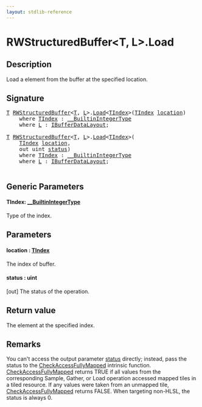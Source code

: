 ```yaml
---
layout: stdlib-reference
---
```


# RWStructuredBuffer\<T, L\>\.Load

## Description

Load a element from the buffer at the specified location.



## Signature 

<pre>
<a href="index.html#typeparam-T" class="code_type">T</a> <a href="index.html" class="code_type">RWStructuredBuffer</a>&lt;<a href="index.html#typeparam-T" class="code_type">T</a>, <a href="index.html#typeparam-L" class="code_type">L</a>&gt;.<a href="load-0.html">Load</a>&lt;<a href="load-0.html#typeparam-TIndex" class="code_type">TIndex</a>&gt;(<a href="load-0.html#typeparam-TIndex" class="code_type">TIndex</a> <a href="load-0.html#decl-location" class="code_param">location</a>)
    <span class='code_keyword'>where</span> <a href="load-0.html#typeparam-TIndex" class="code_type">TIndex</a> : <a href="../../interfaces/0_builtinintegertype-029g/index.html" class="code_type">__BuiltinIntegerType</a>
    <span class='code_keyword'>where</span> <a href="index.html#typeparam-L" class="code_type">L</a> : <a href="../../interfaces/ibufferdatalayout-017b/index.html" class="code_type">IBufferDataLayout</a>;

<a href="index.html#typeparam-T" class="code_type">T</a> <a href="index.html" class="code_type">RWStructuredBuffer</a>&lt;<a href="index.html#typeparam-T" class="code_type">T</a>, <a href="index.html#typeparam-L" class="code_type">L</a>&gt;.<a href="load-0.html">Load</a>&lt;<a href="load-0.html#typeparam-TIndex" class="code_type">TIndex</a>&gt;(
    <a href="load-0.html#typeparam-TIndex" class="code_type">TIndex</a> <a href="load-0.html#decl-location" class="code_param">location</a>,
    <span class="code_keyword">out</span> <span class="code_keyword">uint</span> <a href="load-0.html#decl-status" class="code_param">status</a>)
    <span class='code_keyword'>where</span> <a href="load-0.html#typeparam-TIndex" class="code_type">TIndex</a> : <a href="../../interfaces/0_builtinintegertype-029g/index.html" class="code_type">__BuiltinIntegerType</a>
    <span class='code_keyword'>where</span> <a href="index.html#typeparam-L" class="code_type">L</a> : <a href="../../interfaces/ibufferdatalayout-017b/index.html" class="code_type">IBufferDataLayout</a>;

</pre>

## Generic Parameters

####  <a id="typeparam-TIndex"></a>TIndex: [\_\_BuiltinIntegerType](../../interfaces/0_builtinintegertype-029g/index)
Type of the index.


## Parameters

####  <a id="decl-location"></a>location  : [TIndex](load-0#typeparam-TIndex)
The index of buffer.

####  <a id="decl-status"></a>status  : uint
\[out\] The status of the operation.


## Return value
The element at the specified index.


## Remarks

You can't access the output parameter <span class='code'><a href="load-0.html#decl-status" class="code_param">status</a></span> directly; instead,
pass the status to the <span class='code'><a href="../../global-decls/checkaccessfullymapped-05bg.html">CheckAccessFullyMapped</a></span> intrinsic function.
<span class='code'><a href="../../global-decls/checkaccessfullymapped-05bg.html">CheckAccessFullyMapped</a></span> returns TRUE if all values from the corresponding Sample,
Gather, or Load operation accessed mapped tiles in a tiled resource.
If any values were taken from an unmapped tile, <span class='code'><a href="../../global-decls/checkaccessfullymapped-05bg.html">CheckAccessFullyMapped</a></span> returns FALSE.
When targeting non-HLSL, the status is always 0.


